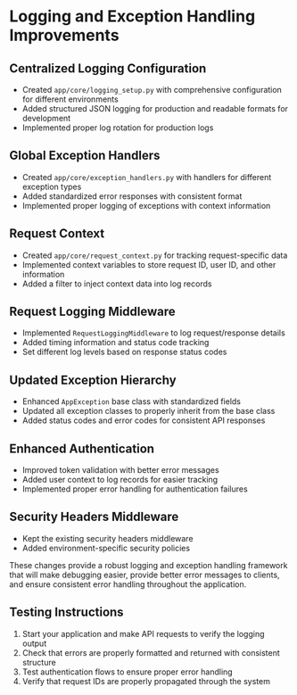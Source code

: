 # Logging and Exception Handling Improvements

## Centralized Logging Configuration

- Created `app/core/logging_setup.py` with comprehensive configuration for different environments
- Added structured JSON logging for production and readable formats for development
- Implemented proper log rotation for production logs

## Global Exception Handlers

- Created `app/core/exception_handlers.py` with handlers for different exception types
- Added standardized error responses with consistent format
- Implemented proper logging of exceptions with context information

## Request Context

- Created `app/core/request_context.py` for tracking request-specific data
- Implemented context variables to store request ID, user ID, and other information
- Added a filter to inject context data into log records

## Request Logging Middleware

- Implemented `RequestLoggingMiddleware` to log request/response details
- Added timing information and status code tracking
- Set different log levels based on response status codes

## Updated Exception Hierarchy

- Enhanced `AppException` base class with standardized fields
- Updated all exception classes to properly inherit from the base class
- Added status codes and error codes for consistent API responses

## Enhanced Authentication

- Improved token validation with better error messages
- Added user context to log records for easier tracking
- Implemented proper error handling for authentication failures

## Security Headers Middleware

- Kept the existing security headers middleware
- Added environment-specific security policies

These changes provide a robust logging and exception handling framework that will make debugging easier, provide better error messages to clients, and ensure consistent error handling throughout the application.

## Testing Instructions

1. Start your application and make API requests to verify the logging output
2. Check that errors are properly formatted and returned with consistent structure
3. Test authentication flows to ensure proper error handling
4. Verify that request IDs are properly propagated through the system
